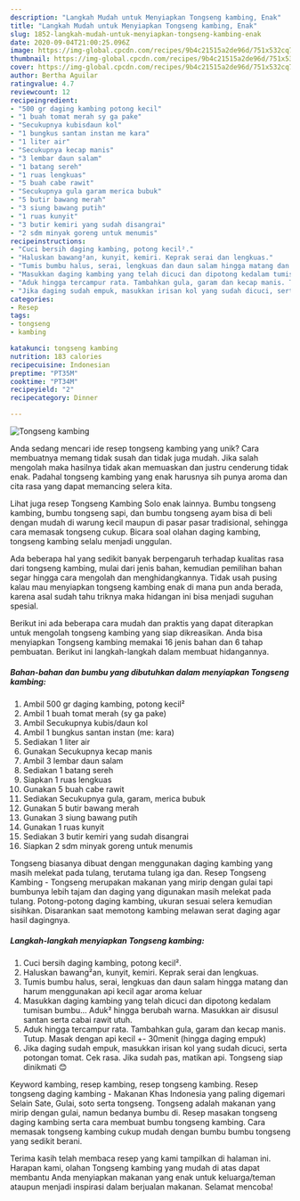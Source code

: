 ```yaml
---
description: "Langkah Mudah untuk Menyiapkan Tongseng kambing, Enak"
title: "Langkah Mudah untuk Menyiapkan Tongseng kambing, Enak"
slug: 1852-langkah-mudah-untuk-menyiapkan-tongseng-kambing-enak
date: 2020-09-04T21:00:25.096Z
image: https://img-global.cpcdn.com/recipes/9b4c21515a2de96d/751x532cq70/tongseng-kambing-foto-resep-utama.jpg
thumbnail: https://img-global.cpcdn.com/recipes/9b4c21515a2de96d/751x532cq70/tongseng-kambing-foto-resep-utama.jpg
cover: https://img-global.cpcdn.com/recipes/9b4c21515a2de96d/751x532cq70/tongseng-kambing-foto-resep-utama.jpg
author: Bertha Aguilar
ratingvalue: 4.7
reviewcount: 12
recipeingredient:
- "500 gr daging kambing potong kecil"
- "1 buah tomat merah sy ga pake"
- "Secukupnya kubisdaun kol"
- "1 bungkus santan instan me kara"
- "1 liter air"
- "Secukupnya kecap manis"
- "3 lembar daun salam"
- "1 batang sereh"
- "1 ruas lengkuas"
- "5 buah cabe rawit"
- "Secukupnya gula garam merica bubuk"
- "5 butir bawang merah"
- "3 siung bawang putih"
- "1 ruas kunyit"
- "3 butir kemiri yang sudah disangrai"
- "2 sdm minyak goreng untuk menumis"
recipeinstructions:
- "Cuci bersih daging kambing, potong kecil²."
- "Haluskan bawang²an, kunyit, kemiri. Keprak serai dan lengkuas."
- "Tumis bumbu halus, serai, lengkuas dan daun salam hingga matang dan harum menggunakan api kecil agar aroma keluar"
- "Masukkan daging kambing yang telah dicuci dan dipotong kedalam tumisan bumbu... Aduk² hingga berubah warna. Masukkan air disusul santan serta cabai rawit utuh."
- "Aduk hingga tercampur rata. Tambahkan gula, garam dan kecap manis. Tutup. Masak dengan api kecil +- 30menit (hingga daging empuk)"
- "Jika daging sudah empuk, masukkan irisan kol yang sudah dicuci, serta potongan tomat. Cek rasa. Jika sudah pas, matikan api. Tongseng siap dinikmati 😊"
categories:
- Resep
tags:
- tongseng
- kambing

katakunci: tongseng kambing 
nutrition: 183 calories
recipecuisine: Indonesian
preptime: "PT35M"
cooktime: "PT34M"
recipeyield: "2"
recipecategory: Dinner

---
```



![Tongseng kambing](https://img-global.cpcdn.com/recipes/9b4c21515a2de96d/751x532cq70/tongseng-kambing-foto-resep-utama.jpg)

Anda sedang mencari ide resep tongseng kambing yang unik? Cara membuatnya memang tidak susah dan tidak juga mudah. Jika salah mengolah maka hasilnya tidak akan memuaskan dan justru cenderung tidak enak. Padahal tongseng kambing yang enak harusnya sih punya aroma dan cita rasa yang dapat memancing selera kita.

Lihat juga resep Tongseng Kambing Solo enak lainnya. Bumbu tongseng kambing, bumbu tongseng sapi, dan bumbu tongseng ayam bisa di beli dengan mudah di warung kecil maupun di pasar pasar tradisional, sehingga cara memasak tongseng cukup. Bicara soal olahan daging kambing, tongseng kambing selalu menjadi unggulan.

Ada beberapa hal yang sedikit banyak berpengaruh terhadap kualitas rasa dari tongseng kambing, mulai dari jenis bahan, kemudian pemilihan bahan segar hingga cara mengolah dan menghidangkannya. Tidak usah pusing kalau mau menyiapkan tongseng kambing enak di mana pun anda berada, karena asal sudah tahu triknya maka hidangan ini bisa menjadi suguhan spesial.


Berikut ini ada beberapa cara mudah dan praktis yang dapat diterapkan untuk mengolah tongseng kambing yang siap dikreasikan. Anda bisa menyiapkan Tongseng kambing memakai 16 jenis bahan dan 6 tahap pembuatan. Berikut ini langkah-langkah dalam membuat hidangannya.

<!--inarticleads1-->

##### Bahan-bahan dan bumbu yang dibutuhkan dalam menyiapkan Tongseng kambing:

1. Ambil 500 gr daging kambing, potong kecil²
1. Ambil 1 buah tomat merah (sy ga pake)
1. Ambil Secukupnya kubis/daun kol
1. Ambil 1 bungkus santan instan (me: kara)
1. Sediakan 1 liter air
1. Gunakan Secukupnya kecap manis
1. Ambil 3 lembar daun salam
1. Sediakan 1 batang sereh
1. Siapkan 1 ruas lengkuas
1. Gunakan 5 buah cabe rawit
1. Sediakan Secukupnya gula, garam, merica bubuk
1. Gunakan 5 butir bawang merah
1. Gunakan 3 siung bawang putih
1. Gunakan 1 ruas kunyit
1. Sediakan 3 butir kemiri yang sudah disangrai
1. Siapkan 2 sdm minyak goreng untuk menumis


Tongseng biasanya dibuat dengan menggunakan daging kambing yang masih melekat pada tulang, terutama tulang iga dan. Resep Tongseng Kambing - Tongseng merupakan makanan yang mirip dengan gulai tapi bumbunya lebih tajam dan daging yang digunakan masih melekat pada tulang. Potong-potong daging kambing, ukuran sesuai selera kemudian sisihkan. Disarankan saat memotong kambing melawan serat daging agar hasil dagingnya. 

<!--inarticleads2-->

##### Langkah-langkah menyiapkan Tongseng kambing:

1. Cuci bersih daging kambing, potong kecil².
1. Haluskan bawang²an, kunyit, kemiri. Keprak serai dan lengkuas.
1. Tumis bumbu halus, serai, lengkuas dan daun salam hingga matang dan harum menggunakan api kecil agar aroma keluar
1. Masukkan daging kambing yang telah dicuci dan dipotong kedalam tumisan bumbu... Aduk² hingga berubah warna. Masukkan air disusul santan serta cabai rawit utuh.
1. Aduk hingga tercampur rata. Tambahkan gula, garam dan kecap manis. Tutup. Masak dengan api kecil +- 30menit (hingga daging empuk)
1. Jika daging sudah empuk, masukkan irisan kol yang sudah dicuci, serta potongan tomat. Cek rasa. Jika sudah pas, matikan api. Tongseng siap dinikmati 😊


Keyword kambing, resep kambing, resep tongseng kambing. Resep tongseng daging kambing - Makanan Khas Indonesia yang paling digemari Selain Sate, Gulai, soto serta tongseng. Tongseng adalah makanan yang mirip dengan gulai, namun bedanya bumbu di. Resep masakan tongseng daging kambing serta cara membuat bumbu tongseng kambing. Cara memasak tongseng kambing cukup mudah dengan bumbu bumbu tongseng yang sedikit berani. 

Terima kasih telah membaca resep yang kami tampilkan di halaman ini. Harapan kami, olahan Tongseng kambing yang mudah di atas dapat membantu Anda menyiapkan makanan yang enak untuk keluarga/teman ataupun menjadi inspirasi dalam berjualan makanan. Selamat mencoba!
